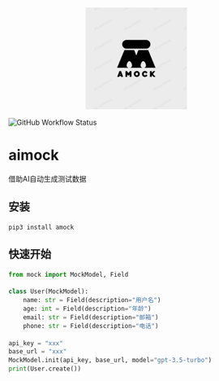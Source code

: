 <div align="center">
<img src="https://raw.githubusercontent.com/leiyi2000/amock/main/docs/logo.png" style="width:200px; height:200px;"/>
</div>

![GitHub Workflow Status](https://img.shields.io/github/actions/workflow/status/leiyi2000/amock/publish.yml)


# aimock

借助AI自动生成测试数据

## 安装
```shell
pip3 install amock
```

## 快速开始
```python
from mock import MockModel, Field

class User(MockModel):
    name: str = Field(description="用户名")
    age: int = Field(description="年龄")
    email: str = Field(description="邮箱")
    phone: str = Field(description="电话")

api_key = "xxx"
base_url = "xxx"
MockModel.init(api_key, base_url, model="gpt-3.5-turbo")
print(User.create())
```